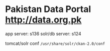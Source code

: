 # Pakistan Data Portal http://data.org.pk

app server:     s136
solr/db server: s124

tomcat/solr conf `/usr/share/solr/ckan-2.0/conf`
